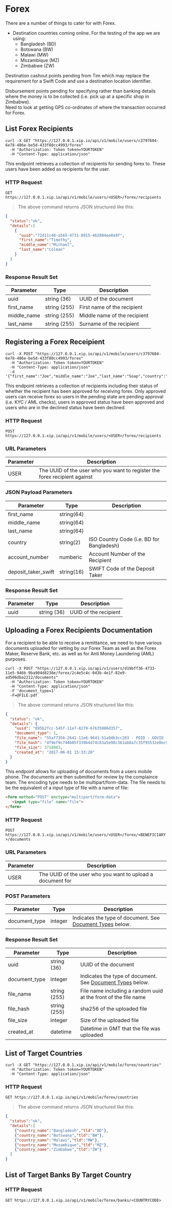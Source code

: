 # Forex

There are a number of things to cater for with Forex.

 * Destination countries coming online.  For the testing of the app we are using:
    - Bangladesh (BD)
    - Botswana (BW)
    - Malawi (MW)
    - Mozambique (MZ)
    - Zimbabwe (ZW)

Destination cashout points pending from Tim which may replace the requirement for a Swift Code
and use a destination location identifier.

<aside class="notice">
Disbursement points pending for specifying rather than banking details where the money is to
be collected (i.e. pick up at a specific shop in Zimbabwe).
</aside>

<aside class="notice">
Need to look at getting GPS co-ordinates of where the transaction occurred for Forex.
</aside>

## List Forex Recipients

```shell
curl -X GET "https://127.0.0.1.xip.io/api/v1/mobile/users/c3797604-6e78-486e-be5d-433f80cc4993/forex"
  -H "Authorization: Token token=YOURTOKEN"
  -H "Content-Type: application/json"
```

This endpoint retrieves a collection of recipients for sending forex to.  These users have been
added as recipients for the user.

### HTTP Request

`GET https://127.0.0.1.xip.io/api/v1/mobile/users/<USER>/forex/recipients`

> The above command returns JSON structured like this:

```json
{
  "status":"ok",
  "details":[
    {
      "uuid":"72d11c48-a565-4731-8915-462084ee0a9f",
      "first_name":"Timothy",
      "middle_name":"Michael",
      "last_name":"Colman"
    }
  ]
}
```

### Response Result Set

Parameter | Type | Description
--------- | ---- | -----------
uuid | string (36) | UUID of the document
first_name | string (255) | First name of the recipient
middle_name | string (255) | Middle name of the recipient
last_name | string (255) | Surname of the recipient

## Registering a Forex Receipient

```shell
curl -X POST "https://127.0.0.1.xip.io/api/v1/mobile/users/c3797604-6e78-486e-be5d-433f80cc4993/forex"
  -H "Authorization: Token token=YOURTOKEN"
  -H "Content-Type: application/json"
  -d '{"first_name":"Joe","middle_name":"Joe","last_name":"Soap","country":"ZAF","account_number":"12345678912","deposit_taker_swift":"TESTZAJJ"}'
```

This endpoint retrieves a collection of recipients including their status of whether the recipient has
been approved for receiving forex.  Only approved users can receive forex so users in the pending state
are pending approval (i.e. KYC / AML checks), users in approved status have been approved and users who
are in the declined status have been declined.

### HTTP Request

`POST https://127.0.0.1.xip.io/api/v1/mobile/users/<USER>/forex/recipients`

### URL Parameters

Parameter | Description
--------- | -----------
USER | The UUID of the user who you want to register the forex recipient against

### JSON Payload Parameters

Parameter | Type | Description
--------- | ---- | -----------
first_name | string(64)
middle_name | string(64)
last_name | string(64)
country   | string(2) | ISO Country Code (i.e. BD for Bangladesh)
account_number | numberic | Account Number of the Recipient
deposit_taker_swift | string(16) | SWIFT Code of the Deposit Taker

### Response Result Set

Parameter | Type | Description
--------- | ---- | -----------
uuid | string (36) | UUID of the recipient

## Uploading a Forex Recipients Documentation

For a recipient to be able to receive a remittance, we need to have various documents uploaded for vetting by our Forex Team as well as the Forex Maker, Reserve Bank, etc. as well as for Anti Money Laundering (AML) purposes.

```shell
curl -X POST "https://127.0.0.1.xip.io/api/v1/users/d19bff36-4733-11e5-946b-9ba904d8238e/forex/2c4e5c4c-043b-4e1f-82e9-ad506dba2212/documents"
  -H "Authorization: Token token=YOURTOKEN"
  -H "Content-Type: application/json"
  -F 'document_type=1'
  -F=@FILE.pdf
```

> The above command returns JSON structured like this:

```json
{
  "status": "ok",
  "details": {
    "uuid": "895b2fcc-545f-11e7-8279-67635886d357",
    "document_type": 1,
    "file_name": "55af7356-2641-11e6-9641-51a94b3cc203 - POID - GOVID - Vin Diesel.pdf",
    "file_hash": "4f9ef9c744b05f339b4d74c83a5e98c361ab8a7c35f95532e0ec977e71bfd321",
    "file_size": 3718903,
    "created_at": "2017-06-01 15:33:20"
  }
}
```

This endpoint allows for uploading of documents from a users mobile phone.  The documents are then submitted
for review by the complaince team.  The encoding type needs to be multipart/form-data.  The file needs to be
the equivalent of a input type of file with a name of file:

```html
<form method="POST" enctype="multipart/form-data">
   <input type="file" name="file">
</form>
```

### HTTP Request

`POST https://127.0.0.1.xip.io/api/v1/mobile/users/<USER>/forex/<BENEFICIARY>/documents`

### URL Parameters

Parameter | Description
--------- | -----------
USER | The UUID of the user who you want to upload a document for

### POST Parameters

Parameter | Type | Description
--------- | ---- | -----------
document_type | integer | Indicates the type of document.  See <a href="#document-types">Document Types</a> below.

### Response Result Set

Parameter | Type | Description
--------- | ---- | -----------
uuid | string (36) | UUID of the document
document_type | integer | Indicates the type of document.  See <a href="#document-types">Document Types</a> below.
file_name | string (255) | File name including a random uuid at the front of the file name
file_hash | string (255) | sha256 of the uploaded file
file_size | integer | Size of the uploaded file
created_at | datetime | Datetime in GMT that the file was uploaded

## List of Target Countries

```shell
curl -X GET "https://127.0.0.1.xip.io/api/v1/mobile/forex/countries"
  -H "Authorization: Token token=YOURTOKEN"
  -H "Content-Type: application/json"
```

### HTTP Request

`GET https://127.0.0.1.xip.io/api/v1/mobile/forex/countries`

> The above command returns JSON structured like this:

```json
{
  "status":"ok",
  "details":[
    {"country_name":"Bangladesh","tld":"BD"},
    {"country_name":"Botswana","tld":"BW"},
    {"country_name":"Malawi","tld":"MW"},
    {"country_name":"Mozambique","tld":"MZ"},
    {"country_name":"Zimbabwe","tld":"ZW"}
  ]
}
```

## List of Target Banks By Target Country

### HTTP Request

`GET https://127.0.0.1.xip.io/api/v1/mobile/forex/banks/<COUNTRYCODE>`
